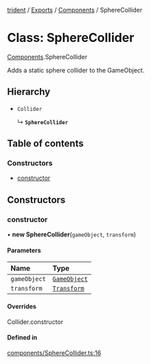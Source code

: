 [trident](../README.md) / [Exports](../modules.md) / [Components](../modules/Components.md) / SphereCollider

# Class: SphereCollider

[Components](../modules/Components.md).SphereCollider

Adds a static sphere collider to the GameObject.

## Hierarchy

- `Collider`

  ↳ **`SphereCollider`**

## Table of contents

### Constructors

- [constructor](Components.SphereCollider.md#constructor)

## Constructors

### constructor

• **new SphereCollider**(`gameObject`, `transform`)

#### Parameters

| Name | Type |
| :------ | :------ |
| `gameObject` | [`GameObject`](GameObject.md) |
| `transform` | [`Transform`](Components.Transform.md) |

#### Overrides

Collider.constructor

#### Defined in

[components/SphereCollider.ts:16](https://github.com/AIFanatic/Trident/blob/a1de164/src/components/SphereCollider.ts#L16)
